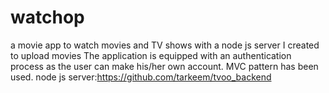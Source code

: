 # watchop
a movie app to watch movies and TV shows with a node js server I created to upload movies
The application is equipped with an authentication process as the user can make his/her own account.
MVC pattern has been used.
node js server:https://github.com/tarkeem/tvoo_backend
